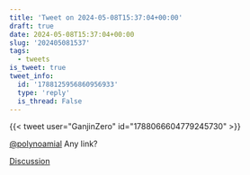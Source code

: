 ```yaml
---
title: 'Tweet on 2024-05-08T15:37:04+00:00'
draft: true
date: 2024-05-08T15:37:04+00:00
slug: '202405081537'
tags:
  - tweets
is_tweet: true
tweet_info:
  id: '1788125956860956933'
  type: 'reply'
  is_thread: False
---
```




{{< tweet user="GanjinZero" id="1788066604779245730" >}}

[@polynoamial](https://x.com/polynoamial) Any link?

[Discussion](https://x.com/sytelus/status/1788125956860956933)
